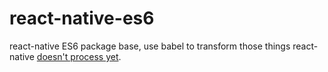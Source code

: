 # react-native-es6

react-native ES6 package base, use babel to transform those things react-native 
[doesn't process yet](https://facebook.github.io/react-native/docs/javascript-environment.html#javascript-transforms).
